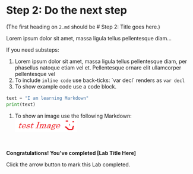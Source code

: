 # Step 2: Do the next step

(The first heading on `2.md` should be # Step 2: Title goes here.)

Lorem ipsum dolor sit amet, massa ligula tellus pellentesque diam...

If you need substeps:

1. Lorem ipsum dolor sit amet, massa ligula tellus pellentesque diam, per phasellus natoque etiam vel et.
  Pellentesque ornare elit ullamcorper pellentesque vel
1. To include `inline code` use back-ticks: \`var decl\` renders as `var decl`
1. To show example code use a code block.
``` python
text = "I am learning Markdown"
print(text)
```

1. To show an image use the following Markdown:
  ![](assets/images/test_image.png)

</br>

**Congratulations! You've completed [Lab Title Here]**

Click the arrow button to mark this Lab completed.
